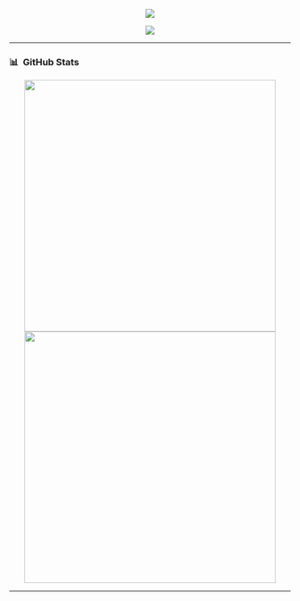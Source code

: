 <p align="center">
  <img src="https://readme-typing-svg.demolab.com?font=Fira+Code&size=22&pause=1000&color=00C896&center=true&vCenter=true&width=600&lines=Hi%2C+I'm+ELFA+-+JS+%26+Python+Backend+Dev;Web2+Specialist+%7C+Now+Studying+Web3;Building+the+Future+of+the+Web+%F0%9F%9A%80" />
</p>
<p align="center">
  <img src="https://readme-typing-svg.demolab.com?font=Fira+Code&size=22&pause=1000&color=00C896&center=true&vCenter=true&width=600&lines=Hi%2C+I'm+ELFA+-+JS+%26+Python+Backend+Dev;Web2+Specialist+%7C+Now+Studying+Web3;Building+the+Future+of+the+Web+%F0%9F%9A%80;%D9%81%D9%8E%D8%A7%D8%B9%D9%92%D9%84%D9%8E%D9%85%D9%92+%D8%A3%D9%8E%D9%86%D9%91%D9%8E%D9%87%D9%8F+%D9%84%D9%8E%D8%A7+%D8%A5%D9%90%D9%84%D9%8E%D9%80%D9%B0%D9%87%D9%8E+%D8%A5%D9%90%D9%84%D9%91%D9%8E%D8%A7+%D8%A7%D9%84%D9%84%D9%91%D9%8E%D9%87%D9%8F" />
</p>


---



### 📊 &nbsp;GitHub Stats

<p align="center">
  <img src="https://github-readme-stats.vercel.app/api?username=karimtz999&show_icons=true&theme=tokyonight" width="450"/>
  <img src="https://github-readme-streak-stats.herokuapp.com/?user=karimtz999&theme=tokyonight" width="450"/>
</p>

---


